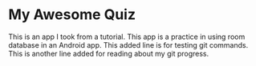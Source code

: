 # My Awesome Quiz

This is an app I took from a tutorial.  This app is a practice in using room database in an Android app.  This added line is for testing git commands. This is another line added for reading about my git progress. 